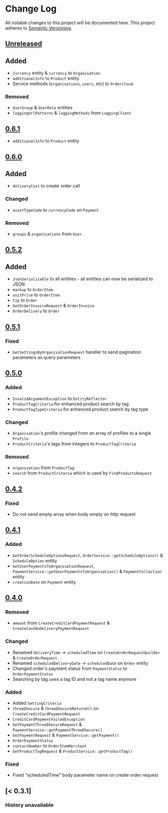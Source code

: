 # Change Log
All notable changes to this project will be documented here.
This project adheres to [Semantic Versioning](http://semver.org/).

## [Unreleased]
## Added
- `Currency` entity & `currency` to `Organisation`
- `additionalInfo` to `Product` entity
- Service methods (`organisations`, `users`, etc) to `Ordercloud`

### Removed
- `UserGroup` & `UserRole` entities
- `loggingUrlPatterns` & `loggingMethods` from `LoggingClient`

## [0.6.1]
- `additionalInfo` to `Product` entity

## [0.6.0]
## Added
- `deliveryCost` to create order call

### Changed
- `assetTypeCode` to `currencyCode` on `Payment`

### Removed
- `groups` & `organisations` from `User`

## [0.5.2]
## Added
- `JsonSerializable` to all entities - all entities can now be serialized to JSON
- `markup` to `OrderItem`
- `unitPrice` to `OrderItem`
- `tip` to `Order`
- `GetOrderInvoiceRequest` & `OrderInvoice`
- `OrderDelivery` to `Order`

## [0.5.1]
### Fixed
- `GetSettingsByOrganisationRequest` handler to send pagination parameters as query parameters

## [0.5.0]
### Added
- `InvalidArgumentException` to `EntityReflector`
- `ProductTagCriteria` for enhanced product search by tag  
- `ProductTagTypeCriteria` for enhanced product search by tag type

### Changed
- `Organisation`'s profile changed from an array of profiles to a single `Profile`
- `ProductCriteria`'s tags from integers to `ProductTagCriteria`

### Removed
- `organisation` from `ProductTag`
- `search` from `ProductCriteria` which is used by `FindProductsRequest`

## [0.4.2]
### Fixed
- Do not send empty array when body empty on http request

## [0.4.1]
### Added
- `GetOrderScheduleOptionsRequest`, `OrderService::getScheduleOptions()` & `ScheduleOption` entity
- `GetUserPaymentsToOrganisationRequest`, `PaymentService::getUserPaymentsToOrganisation()` & `PaymentCollection` entity
- `creationDate` on `Payment` entity

## [0.4.0]
### Removed
- `amount` from `CreateCreditCardPaymentRequest` & `CreateCashOnDeliveryPaymentRequest`

### Changed
- Renamed `deliveryTime` -> `scheduledTime` on `CreateOrderRequestBuilder` & `CreateOrderRequest`
- Renamed `scheduledDeliveryDate` -> `scheduledDate` on `Order` entity
- Changed order's payment status from `PaymentStatus` to `OrderPaymentStatus`
- Searching by tag uses a tag ID and not a tag name anymore

### Added
- Added `SettingCriteria`
- `threeDSecure` & `threeDSecureReturnUrl` on `CreateCreditCardPaymentRequest`
- `CreditCardPaymentFailedException`
- `GetPaymentThreeDSecureRequest` & `PaymentService::getPaymentThreeDSecure()`
- `GetPaymentRequest` & `PaymentService::getPayment()`
- `OrderPaymentStatus`
- `contactNumber` to `OrderItemMerchant`
- `GetProductTagRequest` & `ProductService::getProductTag()`

### Fixed
- Fixed "scheduledTime" body parameter name on create order request

## [< 0.3.1]
### History unavailable

[Unreleased]: https://github.com/ordercloud/ordercloud-php/compare/0.6.1...HEAD
[0.6.1]: https://github.com/ordercloud/ordercloud-php/compare/0.6.0...0.6.1
[0.6.0]: https://github.com/ordercloud/ordercloud-php/compare/0.5.2...0.6.0
[0.5.2]: https://github.com/ordercloud/ordercloud-php/compare/0.5.1...0.5.2
[0.5.1]: https://github.com/ordercloud/ordercloud-php/compare/0.5.0...0.5.1
[0.5.0]: https://github.com/ordercloud/ordercloud-php/compare/0.4.2...0.5.0
[0.4.2]: https://github.com/ordercloud/ordercloud-php/compare/0.4.1...0.4.2
[0.4.1]: https://github.com/ordercloud/ordercloud-php/compare/0.4.0...0.4.1
[0.4.0]: https://github.com/ordercloud/ordercloud-php/compare/0.3.1...0.4.0
